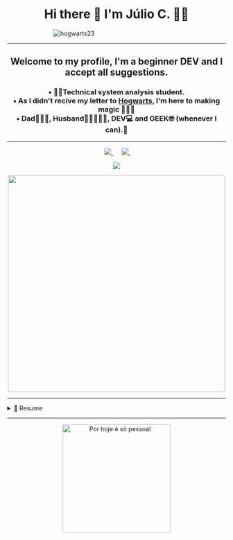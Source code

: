 <h1 align='center'>
  Hi there 👋 I'm Júlio C. 👨‍💻
</h1>


&nbsp;&nbsp;&nbsp;&nbsp;&nbsp;&nbsp;&nbsp;&nbsp;&nbsp;&nbsp;&nbsp;&nbsp;&nbsp;&nbsp;&nbsp;&nbsp;&nbsp;&nbsp;&nbsp;&nbsp;&nbsp;&nbsp;&nbsp;&nbsp;&nbsp;&nbsp; ![hogwarts23](https://user-images.githubusercontent.com/79371902/117088560-35095300-ad29-11eb-90c7-6d72de4c8860.jpg)

---




<h2 align= 'center'>Welcome to my profile, I'm a beginner DEV and I accept all suggestions.</h2>

<h3 align= 'center'>▪️ 👨‍🎓Technical system analysis student.<br> 
▪️ As I didn't recive my letter to <b><u>Hogwarts</u></b>, I'm here to making magic 🧙🏼‍♂️<br> 
▪️ Dad👨‍👩‍👧, Husband👩🏽‍🤝‍👨🏼, DEV💻 and GEEK🤓 (whenever I can).👻</h3>

---

<p align='center'>
 &nbsp;&nbsp;
 
   <a href="https://www.linkedin.com/in/júlio-cesar-da-silva-3b4461164/">
    <img src="https://img.shields.io/badge/linkedin-%230077B5.svg?&style=for-the-badge&logo=linkedin&logoColor=white" />
  </a>&nbsp;&nbsp;&nbsp;&nbsp;
  <a href="https://instagram.com/jcesar13nomadic_/">
    <img src="https://img.shields.io/badge/instagram-%23E4405F.svg?&style=for-the-badge&logo=instagram&logoColor=white" />        
  </a>&nbsp;&nbsp;
  
</p>
<p align="center">
  <a href="https://github.com/anuraghazra/github-readme-stats">
    <img
      align="center"
      src="https://github-readme-stats.vercel.app/api/top-langs/?username=juliodev-13&layout=compact&theme=dark"
    />

<p align='center'>
  <a href="#"><img src="https://github-readme-stats.vercel.app/api?username=juliodev-13&show_icons=true&count_private=true&theme=dark" width="500"></a>
</p>

 ---   
    
<details>
  <summary>📃 Resume</summary>
  <br>
  ▪️  Education 🤓 <br>
  <br>
   [Algoritmo](https://github.com/juliodev-13/juliodev-13/files/6543545/Algoritmo.pdf)<br>
   [Bases Numéricas](https://github.com/juliodev-13/juliodev-13/files/6543546/Bases.Numericas.pdf) <br>
   [Hardware](https://github.com/juliodev-13/juliodev-13/files/6543549/Hardware.pdf)<br>
   [HTML5&CSS3](https://github.com/juliodev-13/juliodev-13/files/6543550/HTML5.CSS3.pdf)<br>
   [JavaScript](https://github.com/juliodev-13/juliodev-13/files/6543551/JavaScript.pdf)<br>
   [Nodejs & MongoDB](https://github.com/juliodev-13/juliodev-13/files/6543552/Nodejs.MongoDB.pdf)<br>
   [Redes de Computadores](https://github.com/juliodev-13/juliodev-13/files/6543553/Redes.de.Computadores.pdf)<br>
   [Inglês](https://github.com/juliodev-13/juliodev-13/files/6543554/Ingles.pdf)<br>
  <br>
  
  ▪️  College 👨🏼‍🎓 <br>
   Technical system analysis - UNIP
    
  
</details>  

---
    
<p align='center'>
<img src="https://cdn-images-1.medium.com/max/800/0*VV3Nmxgv3KX4sLhr.gif" alt="Por hoje é só pessoal" title="Por hoje é só pessoal" width="250">
</p>

